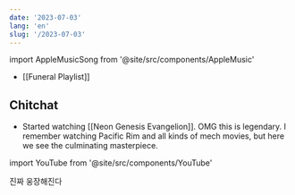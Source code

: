 ```yaml
---
date: '2023-07-03'
lang: 'en'
slug: '/2023-07-03'
---
```


import AppleMusicSong from '@site/src/components/AppleMusic'

- [[Funeral Playlist]]

## Chitchat

- Started watching [[Neon Genesis Evangelion]]. OMG this is legendary. I remember watching Pacific Rim and all kinds of mech movies, but here we see the culminating masterpiece.

import YouTube from '@site/src/components/YouTube'

<YouTube id="o6wtDPVkKqI"/>

진짜 웅장해진다

<AppleMusicSong url="https://embed.music.apple.com/us/album/a-cruel-angels-thesis-directors-edit-version/1500836561?i=1500836562&amp;app=music&amp;itsct=music_box_player&amp;itscg=30200&amp;ls=1&amp;theme=auto"/>
